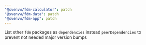 ```yaml
---
"@svenvw/fdm-calculator": patch
"@svenvw/fdm-data": patch
"@svenvw/fdm-app": patch
---
```


List other `fdm` packages as `dependencies` instead `peerDependencies` to prevent not needed major version bumps
